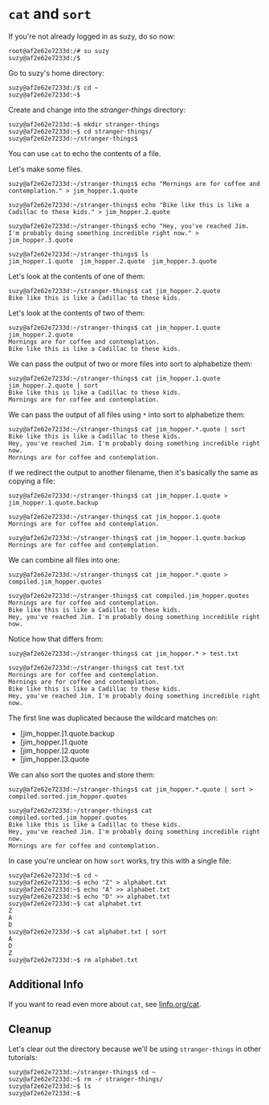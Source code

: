`cat` and `sort`
================

If you're not already logged in as suzy, do so now:

```
root@af2e62e7233d:/# su suzy
suzy@af2e62e7233d:/$ 
```

Go to suzy's home directory:

```
suzy@af2e62e7233d:/$ cd ~
suzy@af2e62e7233d:~$ 
```

Create and change into the _stranger-things_ directory:

```
suzy@af2e62e7233d:~$ mkdir stranger-things
suzy@af2e62e7233d:~$ cd stranger-things/
suzy@af2e62e7233d:~/stranger-things$ 
```

You can use `cat` to echo the contents of a file.

Let's make some files.

```
suzy@af2e62e7233d:~/stranger-things$ echo "Mornings are for coffee and contemplation." > jim_hopper.1.quote

suzy@af2e62e7233d:~/stranger-things$ echo "Bike like this is like a Cadillac to these kids." > jim_hopper.2.quote

suzy@af2e62e7233d:~/stranger-things$ echo "Hey, you've reached Jim. I'm probably doing something incredible right now." > jim_hopper.3.quote

suzy@af2e62e7233d:~/stranger-things$ ls
jim_hopper.1.quote  jim_hopper.2.quote  jim_hopper.3.quote
```

Let's look at the contents of one of them:

```
suzy@af2e62e7233d:~/stranger-things$ cat jim_hopper.2.quote 
Bike like this is like a Cadillac to these kids.
```

Let's look at the contents of two of them:

```
suzy@af2e62e7233d:~/stranger-things$ cat jim_hopper.1.quote jim_hopper.2.quote 
Mornings are for coffee and contemplation.
Bike like this is like a Cadillac to these kids.
```

We can pass the output of two or more files into sort to alphabetize them:

```
suzy@af2e62e7233d:~/stranger-things$ cat jim_hopper.1.quote jim_hopper.2.quote | sort
Bike like this is like a Cadillac to these kids.
Mornings are for coffee and contemplation.
```

We can pass the output of all files using `*` into sort to alphabetize them:

```
suzy@af2e62e7233d:~/stranger-things$ cat jim_hopper.*.quote | sort
Bike like this is like a Cadillac to these kids.
Hey, you've reached Jim. I'm probably doing something incredible right now.
Mornings are for coffee and contemplation.
```

If we redirect the output to another filename, then it's basically the same as copying a file:

```
suzy@af2e62e7233d:~/stranger-things$ cat jim_hopper.1.quote > jim_hopper.1.quote.backup

suzy@af2e62e7233d:~/stranger-things$ cat jim_hopper.1.quote
Mornings are for coffee and contemplation.

suzy@af2e62e7233d:~/stranger-things$ cat jim_hopper.1.quote.backup 
Mornings are for coffee and contemplation.
```

We can combine all files into one:

```
suzy@af2e62e7233d:~/stranger-things$ cat jim_hopper.*.quote > compiled.jim_hopper.quotes

suzy@af2e62e7233d:~/stranger-things$ cat compiled.jim_hopper.quotes 
Mornings are for coffee and contemplation.
Bike like this is like a Cadillac to these kids.
Hey, you've reached Jim. I'm probably doing something incredible right now.
```

Notice how that differs from:

```
suzy@af2e62e7233d:~/stranger-things$ cat jim_hopper.* > test.txt

suzy@af2e62e7233d:~/stranger-things$ cat test.txt 
Mornings are for coffee and contemplation.
Mornings are for coffee and contemplation.
Bike like this is like a Cadillac to these kids.
Hey, you've reached Jim. I'm probably doing something incredible right now.
```

The first line was duplicated because the wildcard matches on:

- [jim_hopper.]1.quote.backup
- [jim_hopper.]1.quote
- [jim_hopper.]2.quote
- [jim_hopper.]3.quote

We can also sort the quotes and store them:

```
suzy@af2e62e7233d:~/stranger-things$ cat jim_hopper.*.quote | sort > compiled.sorted.jim_hopper.quotes 

suzy@af2e62e7233d:~/stranger-things$ cat compiled.sorted.jim_hopper.quotes 
Bike like this is like a Cadillac to these kids.
Hey, you've reached Jim. I'm probably doing something incredible right now.
Mornings are for coffee and contemplation.
```

In case you're unclear on how `sort` works, try this with a single file:

```
suzy@af2e62e7233d:~$ cd ~   
suzy@af2e62e7233d:~$ echo "Z" > alphabet.txt
suzy@af2e62e7233d:~$ echo "A" >> alphabet.txt
suzy@af2e62e7233d:~$ echo "D" >> alphabet.txt
suzy@af2e62e7233d:~$ cat alphabet.txt 
Z
A
D
suzy@af2e62e7233d:~$ cat alphabet.txt | sort
A
D
Z
suzy@af2e62e7233d:~$ rm alphabet.txt 
```


Additional Info
---------------

If you want to read even more about `cat`, see [linfo.org/cat](http://www.linfo.org/cat.html).


Cleanup
-------

Let's clear out the directory because we'll be using `stranger-things` in other tutorials:

```
suzy@af2e62e7233d:~/stranger-things$ cd ~
suzy@af2e62e7233d:~$ rm -r stranger-things/
suzy@af2e62e7233d:~$ ls
suzy@af2e62e7233d:~$ 
```
